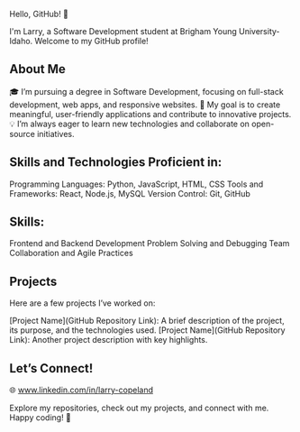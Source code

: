 

Hello, GitHub! 👋

I'm Larry, a Software Development student at Brigham Young University-Idaho. Welcome to my GitHub profile!

## About Me
🎓 I’m pursuing a degree in Software Development, focusing on full-stack development, web apps, and responsive websites.
🎯 My goal is to create meaningful, user-friendly applications and contribute to innovative projects.
💡 I’m always eager to learn new technologies and collaborate on open-source initiatives.

## Skills and Technologies Proficient in:
Programming Languages: Python, JavaScript, HTML, CSS
Tools and Frameworks:  React, Node.js, MySQL
Version Control: Git, GitHub

## Skills:
Frontend and Backend Development
Problem Solving and Debugging
Team Collaboration and Agile Practices

## Projects
Here are a few projects I’ve worked on:

[Project Name](GitHub Repository Link): A brief description of the project, its purpose, and the technologies used.
[Project Name](GitHub Repository Link): Another project description with key highlights.

## Let’s Connect!
🌐 www.linkedin.com/in/larry-copeland 

Explore my repositories, check out my projects, and connect with me. Happy coding! 🚀



